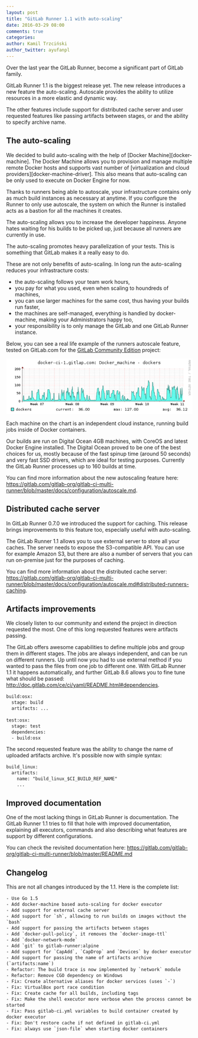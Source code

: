 ```yaml
---
layout: post
title: "GitLab Runner 1.1 with auto-scaling"
date: 2016-03-29 08:00
comments: true
categories:
author: Kamil Trzciński
author_twitter: ayufanpl
---
```


Over the last year the GitLab Runner, become a significant part of GitLab family.

GitLab Runner 1.1 is the biggest release yet.
The new release introduces a new feature the auto-scaling.
Autoscale provides the ability to utilize resources in a more elastic and
dynamic way.

The other features include support for distributed cache server
and user requested features like passing artifacts between stages,
or and the ability to specify archive name.

<!--more-->

## The auto-scaling

We decided to build auto-scaling with the help of [Docker Machine][docker-machine].
The Docker Machine allows you to provision and manage multiple remote Docker hosts
and supports vast number of [virtualization and cloud providers][docker-machine-driver].
This also means that auto-scaling can be only used to execute on Docker Engine for now.

Thanks to runners being able to autoscale, your infrastructure contains only as
much build instances as necessary at anytime. If you configure the Runner to
only use autoscale, the system on which the Runner is installed acts as a
bastion for all the machines it creates.

The auto-scaling allows you to increase the developer happiness.
Anyone hates waiting for his builds to be picked up, just because all runners are currently in use.

The auto-scaling promotes heavy parallelization of your tests.
This is something that GitLab makes it a really easy to do.

These are not only benefits of auto-scaling.
In long run the auto-scaling reduces your infrastracture costs:
* the auto-scaling follows your team work hours,
* you pay for what you used, even when scaling to houndreds of machines,
* you can use larger machines for the same cost, thus having your builds run faster,
* the machines are self-managed, everything is handled by docker-machine, making your Administrators happy too,
* your responsibility is to only manage the GitLab and one GitLab Runner instance.

Below, you can see a real life example of the runners autoscale feature, tested
on GitLab.com for the [GitLab Community Edition][ce] project:

![Real life example of autoscaling](../images/runner_1_1/auto-scaling-gitlab-com.png)

Each machine on the chart is an independent cloud instance, running build jobs
inside of Docker containers.

Our builds are run on Digital Ocean 4GB machines, with CoreOS and latest Docker Engine installed. The Digital Ocean proved to be one of the best choices for us, mostly because of the fast spinup time (around 50 seconds) and very fast SSD drivers, which are ideal for testing purposes. Currently the GitLab Runner processes up to 160 builds at time.

You can find more information about the new autoscaling feature here: https://gitlab.com/gitlab-org/gitlab-ci-multi-runner/blob/master/docs/configuration/autoscale.md.

## Distributed cache server

In GitLab Runner 0.7.0 we introduced the support for caching.
This release brings improvements to this feature too, especially useful with auto-scaling.

The GitLab Runner 1.1 allows you to use external server to store all your caches.
The server needs to expose the S3-compatible API.
You can use for example Amazon S3, but there are also a number of servers that you can run on-premise just for the purposes of caching.

You can find more information about the distributed cache server: https://gitlab.com/gitlab-org/gitlab-ci-multi-runner/blob/master/docs/configuration/autoscale.md#distributed-runners-caching.

## Artifacts improvements

We closely listen to our community and extend the project in direction requested the most.
One of this long requested features were artifacts passing.

The GitLab offers awesome capabilities to define multiple jobs and group them in different stages.
The jobs are always independent, and can be run on different runners.
Up until now you had to use external method if you wanted to pass the files from one job to different one.
With GitLab Runner 1.1 it happens automatically, and further GitLab 8.6 allows you to fine tune what should be passed: http://doc.gitlab.com/ce/ci/yaml/README.html#dependencies.

```
build:osx:
  stage: build
  artifacts: ...

test:osx:
  stage: test
  dependencies:
  - build:osx
```

The second requested feature was the ability to change the name of uploaded artifacts archive. It's possible now with simple syntax:

```
build_linux:
  artifacts:
    name: "build_linux_$CI_BUILD_REF_NAME"
    ...
```

## Improved documentation

One of the most lacking things in GitLab Runner is documentation. The GitLab Runner 1.1 tries to fill that hole with improved documentation, explaining all executors, commands and also describing what features are support by different configurations.

You can check the revisited documentation here: https://gitlab.com/gitlab-org/gitlab-ci-multi-runner/blob/master/README.md

## Changelog

This are not all changes introduced by the 1.1. Here is the complete list:

```
- Use Go 1.5
- Add docker-machine based auto-scaling for docker executor
- Add support for external cache server
- Add support for `sh`, allowing to run builds on images without the `bash`
- Add support for passing the artifacts between stages
- Add `docker-pull-policy`, it removes the `docker-image-ttl`
- Add `docker-network-mode`
- Add `git` to gitlab-runner:alpine
- Add support for `CapAdd`, `CapDrop` and `Devices` by docker executor
- Add support for passing the name of artifacts archive (`artifacts:name`)
- Refactor: The build trace is now implemented by `network` module
- Refactor: Remove CGO dependency on Windows
- Fix: Create alternative aliases for docker services (uses `-`)
- Fix: VirtualBox port race condition
- Fix: Create cache for all builds, including tags
- Fix: Make the shell executor more verbose when the process cannot be started
- Fix: Pass gitlab-ci.yml variables to build container created by docker executor
- Fix: Don't restore cache if not defined in gitlab-ci.yml
- Fix: always use `json-file` when starting docker containers
```

[ce]: https://gitlab.com/gitlab-org/gitlab-ce
